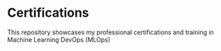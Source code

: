 # Certifications
This repository showcases my professional certifications and training in Machine Learning DevOps (MLOps)
